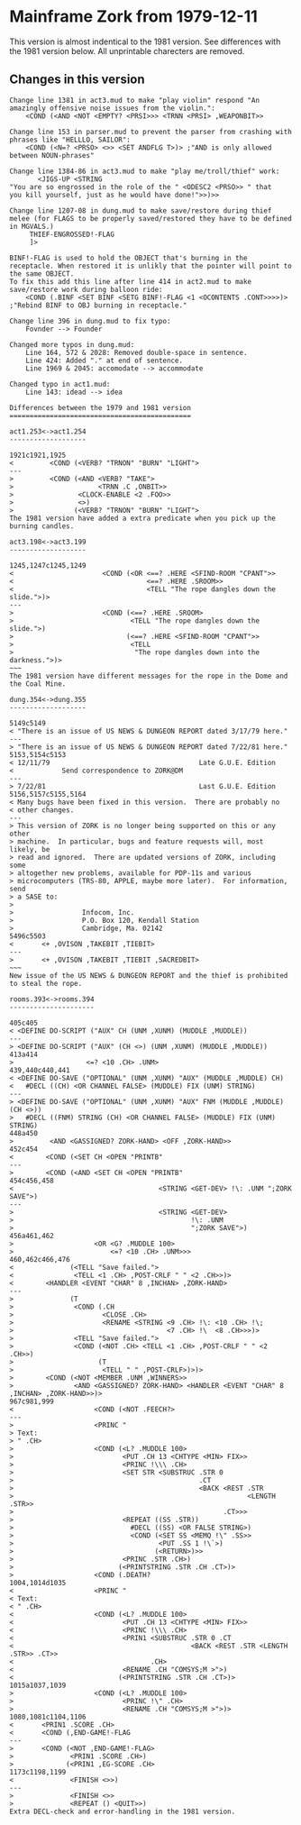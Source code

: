 # Mainframe Zork from 1979-12-11
This version is almost indentical to the 1981 version. See differences with the 1981 version below.
All unprintable charecters are removed.

## Changes in this version
~~~~
Change line 1381 in act3.mud to make "play violin" respond "An amazingly offensive noise issues from the violin.":
	<COND (<AND <NOT <EMPTY? <PRSI>>> <TRNN <PRSI> ,WEAPONBIT>>
	   
Change line 153 in parser.mud to prevent the parser from crashing with phrases like "HELLLO, SAILOR":
	<COND (<N=? <PRSO> <>> <SET ANDFLG T>)> ;"AND is only allowed between NOUN-phrases"

Change line 1384-86 in act3.mud to make "play me/troll/thief" work:
	   <JIGS-UP <STRING
"You are so engrossed in the role of the " <ODESC2 <PRSO>> " that
you kill yourself, just as he would have done!">>)>>

Change line 1207-08 in dung.mud to make save/restore during thief melee (for FLAGS to be properly saved/restored they have to be defined in MGVALS.)
	 THIEF-ENGROSSED!-FLAG
	 ]>
	 
BINF!-FLAG is used to hold the OBJECT that's burning in the receptacle. When restored it is unlikly that the pointer will point to the same OBJECT. 
To fix this add this line after line 414 in act2.mud to make save/restore work during balloon ride:
	<COND (.BINF <SET BINF <SETG BINF!-FLAG <1 <OCONTENTS .CONT>>>>)> ;"Rebind BINF to OBJ burning in receptacle."
	
Change line 396 in dung.mud to fix typo:
	Fovnder --> Founder

Changed more typos in dung.mud:
	Line 164, 572 & 2028: Removed double-space in sentence.
	Line 424: Added "." at end of sentence.
	Line 1969 & 2045: accomodate --> accommodate

Changed typo in act1.mud:
	Line 143: idead --> idea
	
Differences between the 1979 and 1981 version
=============================================

act1.253<->act1.254
-------------------

1921c1921,1925
<         <COND (<VERB? "TRNON" "BURN" "LIGHT">
---
>         <COND (<AND <VERB? "TAKE">
>                     <TRNN .C ,ONBIT>>
>                <CLOCK-ENABLE <2 .FOO>>
>                <>)
>               (<VERB? "TRNON" "BURN" "LIGHT">
The 1981 version have added a extra predicate when you pick up the burning candles.

act3.198<->act3.199
-------------------

1245,1247c1245,1249
<                      <COND (<OR <==? .HERE <SFIND-ROOM "CPANT">>
<                                 <==? .HERE .SROOM>>
<                                 <TELL "The rope dangles down the slide.">)>
---
>                      <COND (<==? .HERE .SROOM>
>                             <TELL "The rope dangles down the slide.">)
>                            (<==? .HERE <SFIND-ROOM "CPANT">>
>                             <TELL
>                              "The rope dangles down into the darkness.">)>
~~~
The 1981 version have different messages for the rope in the Dome and the Coal Mine.

dung.354<->dung.355
-------------------

5149c5149
< "There is an issue of US NEWS & DUNGEON REPORT dated 3/17/79 here."
---
> "There is an issue of US NEWS & DUNGEON REPORT dated 7/22/81 here."
5153,5154c5153
< 12/11/79                                     Late G.U.E. Edition
<            Send correspondence to ZORK@DM
---
> 7/22/81                                      Last G.U.E. Edition
5156,5157c5155,5164
< Many bugs have been fixed in this version.  There are probably no
< other changes.
---
> This version of ZORK is no longer being supported on this or any other
> machine.  In particular, bugs and feature requests will, most likely, be
> read and ignored.  There are updated versions of ZORK, including some
> altogether new problems, available for PDP-11s and various
> microcomputers (TRS-80, APPLE, maybe more later).  For information, send
> a SASE to:
>
>                 Infocom, Inc.
>                 P.O. Box 120, Kendall Station
>                 Cambridge, Ma. 02142
5496c5503
<       <+ ,OVISON ,TAKEBIT ,TIEBIT>
---
>       <+ ,OVISON ,TAKEBIT ,TIEBIT ,SACREDBIT>
~~~
New issue of the US NEWS & DUNGEON REPORT and the thief is prohibited to steal the rope.

rooms.393<->rooms.394
---------------------

405c405
< <DEFINE DO-SCRIPT ("AUX" CH (UNM ,XUNM) (MUDDLE ,MUDDLE))
---
> <DEFINE DO-SCRIPT ("AUX" (CH <>) (UNM ,XUNM) (MUDDLE ,MUDDLE))
413a414
>                  <=? <10 .CH> .UNM>
439,440c440,441
< <DEFINE DO-SAVE ("OPTIONAL" (UNM ,XUNM) "AUX" (MUDDLE ,MUDDLE) CH)
<   #DECL ((CH) <OR CHANNEL FALSE> (MUDDLE) FIX (UNM) STRING)
---
> <DEFINE DO-SAVE ("OPTIONAL" (UNM ,XUNM) "AUX" FNM (MUDDLE ,MUDDLE) (CH <>))
>   #DECL ((FNM) STRING (CH) <OR CHANNEL FALSE> (MUDDLE) FIX (UNM) STRING)
448a450
>         <AND <GASSIGNED? ZORK-HAND> <OFF ,ZORK-HAND>>
452c454
<        <COND (<SET CH <OPEN "PRINTB"
---
>        <COND (<AND <SET CH <OPEN "PRINTB"
454c456,458
<                                    <STRING <GET-DEV> !\: .UNM ";ZORK SAVE">)
---
>                                    <STRING <GET-DEV>
>                                            !\: .UNM
>                                            ";ZORK SAVE">)
456a461,462
>                    <OR <G? .MUDDLE 100>
>                        <=? <10 .CH> .UNM>>>
460,462c466,476
<              (<TELL "Save failed.">
<               <TELL <1 .CH> ,POST-CRLF " " <2 .CH>>)>
<        <HANDLER <EVENT "CHAR" 8 ,INCHAN> ,ZORK-HAND>
---
>              (T
>               <COND (.CH
>                      <CLOSE .CH>
>                      <RENAME <STRING <9 .CH> !\: <10 .CH> !\;
>                                      <7 .CH> !\  <8 .CH>>>)>
>               <TELL "Save failed.">
>               <COND (<NOT .CH> <TELL <1 .CH> ,POST-CRLF " " <2 .CH>>)
>                     (T
>                      <TELL " " ,POST-CRLF>)>)>
>        <COND (<NOT <MEMBER .UNM ,WINNERS>>
>               <AND <GASSIGNED? ZORK-HAND> <HANDLER <EVENT "CHAR" 8 ,INCHAN> ,ZORK-HAND>>)>
967c981,999
<                    <COND (<NOT .FEECH?>
---
>                    <PRINC "
> Text:
> " .CH>
>                    <COND (<L? .MUDDLE 100>
>                           <PUT .CH 13 <CHTYPE <MIN> FIX>>
>                           <PRINC !\\\ .CH>
>                           <SET STR <SUBSTRUC .STR 0
>                                              .CT
>                                              <BACK <REST .STR
>                                                          <LENGTH .STR>>
>                                                    .CT>>>
>                           <REPEAT ((SS .STR))
>                             #DECL ((SS) <OR FALSE STRING>)
>                             <COND (<SET SS <MEMQ !\" .SS>>
>                                    <PUT .SS 1 !\`>)
>                                   (<RETURN>)>>
>                           <PRINC .STR .CH>)
>                          (<PRINTSTRING .STR .CH .CT>)>
>                    <COND (.DEATH?
1004,1014d1035
<                    <PRINC "
< Text:
< " .CH>
<                    <COND (<L? .MUDDLE 100>
<                           <PUT .CH 13 <CHTYPE <MIN> FIX>>
<                           <PRINC !\\\ .CH>
<                           <PRIN1 <SUBSTRUC .STR 0 .CT
<                                            <BACK <REST .STR <LENGTH .STR>> .CT>>
<                                  .CH>
<                           <RENAME .CH "COMSYS;M >">)
<                          (<PRINTSTRING .STR .CH .CT>)>
1015a1037,1039
>                    <COND (<L? .MUDDLE 100>
>                           <PRINC !\" .CH>
>                           <RENAME .CH "COMSYS;M >">)>
1080,1081c1104,1106
<       <PRIN1 .SCORE .CH>
<       <COND (,END-GAME!-FLAG
---
>       <COND (<NOT ,END-GAME!-FLAG>
>              <PRIN1 .SCORE .CH>)
>             (<PRIN1 ,EG-SCORE .CH>
1173c1198,1199
<              <FINISH <>>)
---
>              <FINISH <>>
>              <REPEAT () <QUIT>>)
Extra DECL-check and error-handling in the 1981 version.
